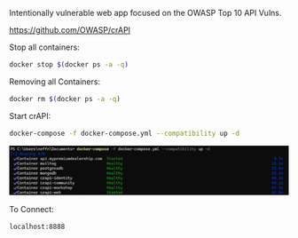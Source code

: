 Intentionally vulnerable web app focused on the OWASP Top 10 API Vulns.

https://github.com/OWASP/crAPI

Stop all containers:
```bash
docker stop $(docker ps -a -q)
```
Removing all Containers:
```bash
docker rm $(docker ps -a -q)
```

Start crAPI:
```bash
docker-compose -f docker-compose.yml --compatibility up -d
```
![](../img/Pasted%20image%2020250208184452.png)


To Connect:
```
localhost:8888
```
